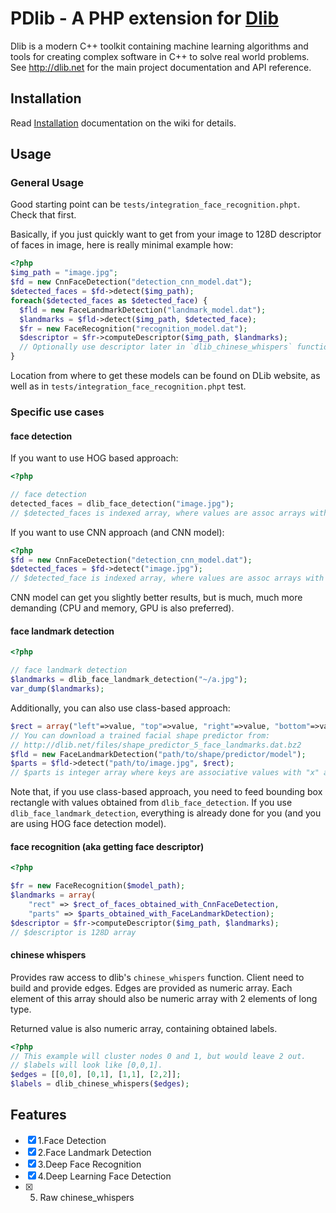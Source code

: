 # PDlib - A PHP extension for [Dlib](https://github.com/davisking/dlib)

Dlib is a modern C++ toolkit containing machine learning algorithms and tools for creating complex software in C++ to solve real world problems. See http://dlib.net for the main project documentation and API reference.

## Installation

Read [Installation](https://github.com/matiasdelellis/pdlib/wiki/Installation) documentation on the wiki for details.

## Usage

### General Usage

Good starting point can be `tests/integration_face_recognition.phpt`. Check that first.

Basically, if you just quickly want to get from your image to 128D descriptor of faces in image,
here is really minimal example how:

```php
<?php
$img_path = "image.jpg";
$fd = new CnnFaceDetection("detection_cnn_model.dat");
$detected_faces = $fd->detect($img_path);
foreach($detected_faces as $detected_face) {
  $fld = new FaceLandmarkDetection("landmark_model.dat");
  $landmarks = $fld->detect($img_path, $detected_face);
  $fr = new FaceRecognition("recognition_model.dat");
  $descriptor = $fr->computeDescriptor($img_path, $landmarks);
  // Optionally use descriptor later in `dlib_chinese_whispers` function
}
```

Location from where to get these models can be found on DLib website, as well as in `tests/integration_face_recognition.phpt` test.

### Specific use cases

#### face detection

If you want to use HOG based approach:

```php
<?php

// face detection
detected_faces = dlib_face_detection("image.jpg");
// $detected_faces is indexed array, where values are assoc arrays with "top", "bottom", "left" and "right" values
```

If you want to use CNN approach (and CNN model):

```php
<?php
$fd = new CnnFaceDetection("detection_cnn_model.dat");
$detected_faces = $fd->detect("image.jpg");
// $detected_face is indexed array, where values are assoc arrays with "top", "bottom", "left" and "right" values
```

CNN model can get you slightly better results, but is much, much more demanding (CPU and memory, GPU is also preferred).

#### face landmark detection

```php
<?php

// face landmark detection
$landmarks = dlib_face_landmark_detection("~/a.jpg");
var_dump($landmarks);
```

Additionally, you can also use class-based approach:
```php
$rect = array("left"=>value, "top"=>value, "right"=>value, "bottom"=>value);
// You can download a trained facial shape predictor from:
// http://dlib.net/files/shape_predictor_5_face_landmarks.dat.bz2
$fld = new FaceLandmarkDetection("path/to/shape/predictor/model");
$parts = $fld->detect("path/to/image.jpg", $rect);
// $parts is integer array where keys are associative values with "x" and "y" for keys
```

Note that, if you use class-based approach, you need to feed bounding box rectangle with values obtained from `dlib_face_detection`. If you use `dlib_face_landmark_detection`, everything is already done for you (and you are using HOG face detection model).

#### face recognition (aka getting face descriptor)

```php
<?php

$fr = new FaceRecognition($model_path);
$landmarks = array(
    "rect" => $rect_of_faces_obtained_with_CnnFaceDetection,
    "parts" => $parts_obtained_with_FaceLandmarkDetection);
$descriptor = $fr->computeDescriptor($img_path, $landmarks);
// $descriptor is 128D array
```

#### chinese whispers

Provides raw access to dlib's `chinese_whispers` function.
Client need to build and provide edges. Edges are provided
as numeric array. Each element of this array should also be
numeric array with 2 elements of long type.

Returned value is also numeric array, containing obtained labels.

```php
<?php
// This example will cluster nodes 0 and 1, but would leave 2 out.
// $labels will look like [0,0,1].
$edges = [[0,0], [0,1], [1,1], [2,2]];
$labels = dlib_chinese_whispers($edges);
```

## Features
- [x] 1.Face Detection
- [x] 2.Face Landmark Detection
- [x] 3.Deep Face Recognition
- [x] 4.Deep Learning Face Detection
- [x] 5. Raw chinese_whispers

